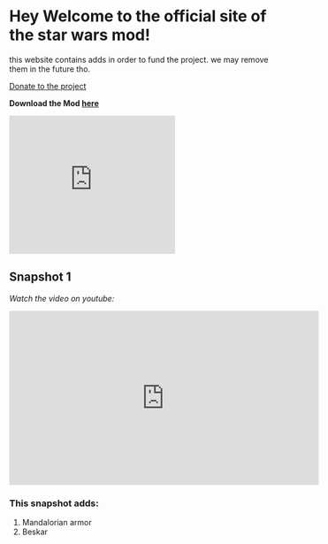 # Hey Welcome to the official site of the star wars mod!	

this website contains adds in order to fund the project. we may remove them in the future tho.

[Donate to the project](/STAR-WARS-MOD/donate/)

**Download the Mod [here](https://sheeeev664.webnode.com/mods/)**	

<iframe src="https://viewm.moonicorn.network/#%7B%22options%22%3A%7B%22publisherAddr%22%3A%220x294c7FCab8990D3289B6149dd673b00eb2506E55%22%2C%22whitelistedTokens%22%3A%5B%220x6B175474E89094C44Da98b954EedeAC495271d0F%22%5D%2C%22whitelistedType%22%3A%22legacy_300x250%22%2C%22randomize%22%3Atrue%2C%22targeting%22%3A%5B%5D%2C%22width%22%3A%22300%22%2C%22height%22%3A%22250%22%2C%22minPerImpression%22%3A%220%22%2C%22fallbackUnit%22%3Anull%2C%22marketSlot%22%3A%22QmSAujAYWQgrTnQgZCj93mBmBPvhCigPUCYDsNuUksuyNY%22%7D%7D" width="300" height="250" scrolling="no" frameborder="0" style="border: 0;" onload="window.addEventListener('message', function(ev) { if (ev.data.hasOwnProperty('adexHeight') && ('https://viewm.moonicorn.network' === ev.origin)) {for (let f of document.getElementsByTagName('iframe')) {	if (f.contentWindow === ev.source) {f.height = ev.data.adexHeight;}}}}, false)"></iframe>


## Snapshot 1	
*Watch the video on youtube:*	
<iframe width="560" height="315" src="https://www.youtube.com/embed/K_U8KsA6OZc" frameborder="0" allow="accelerometer; autoplay; clipboard-write; encrypted-media; gyroscope; picture-in-picture" allowfullscreen></iframe>

### This snapshot adds:	
1. Mandalorian armor	
2. Beskar
